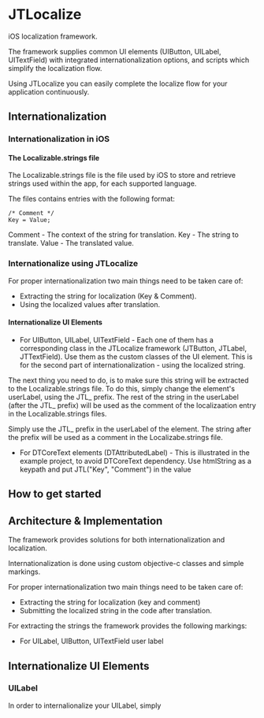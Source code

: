 JTLocalize
==========

iOS localization framework.

The framework supplies common UI elements (UIButton, UILabel, UITextField) with integrated internationalization options,
and scripts which simplify the localization flow.

Using JTLocalize you can easily complete the localize flow for your application continuously.

## Internationalization

### Internationalization in iOS

#### The Localizable.strings file
The Localizable.strings file is the file used by iOS to store and retrieve strings used within the app, for each supported language.

The files contains entries with the following format:
```
/* Comment */
Key = Value;
```

Comment - The context of the string for translation.
Key - The string to translate.
Value - The translated value.

### Internationalize using JTLocalize

For proper internationalization two main things need to be taken care of:                                               
- Extracting the string for localization (Key & Comment).                                                             
- Using the localized values after translation. 

#### Internationalize UI Elements

- For UIButton, UILabel, UITextField - Each one of them has a corresponding class in the JTLocalize framework (JTButton, JTLabel, JTTextField).
Use them as the custom classes of the UI element. This is for the second part of internationalization - using the localized string.

The next thing you need to do, is to make sure this string will be extracted to the Localizable.strings file.
To do this, simply change the element's userLabel, using the JTL_ prefix. The rest of the string in the userLabel (after the JTL_ prefix) will be used as the comment of the localizaation entry in the Localizable.strings files.
 


Simply use the JTL_ prefix in the userLabel of the element. The string after the prefix will be used as a comment in the Localizabe.strings file.
- For DTCoreText elements (DTAttributedLabel) - This is illustrated in the example project, to avoid DTCoreText dependency. 
Use htmlString as a keypath and put JTL("Key", "Comment") in the value 


## How to get started

## Architecture & Implementation
The framework provides solutions for both internationalization and localization.

Internationalization is done using custom objective-c classes and simple markings.

For proper internationalization two main things need to be taken care of:
- Extracting the string for localization (key and comment)
- Submitting the localized string in the code after translation.

For extracting the strings the framework provides the following markings:
- For UILabel, UIButton, UITextField
user label

## Internationalize UI Elements

### UILabel
In order to internalionalize your UILabel, simply 

